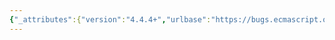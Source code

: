 ```yaml
---
{"_attributes":{"version":"4.4.4+","urlbase":"https://bugs.ecmascript.org/","maintainer":"dherman@mozilla.com"},"bug":{"bug_id":64,"creation_ts":"2011-03-14 09:40:00 -0700","short_desc":"Increase size of content box on http://test262.ecmascript.org","delta_ts":"2012-08-11 20:03:26 -0700","product":"Test262","component":"Test262 website","version":"unspecified","rep_platform":"All","op_sys":"All","bug_status":"CONFIRMED","priority":"Normal","bug_severity":"enhancement","everconfirmed":true,"reporter":{"uid":"dfugate","name":"Dave Fugate"},"assigned_to":{"uid":"dfugate","name":"Dave Fugate"},"long_desc":[{"commentid":146,"comment_count":0,"who":{"uid":"dfugate","name":"Dave Fugate"},"bug_when":"2011-03-14 09:40:59 -0700","thetext":"style.css is limiting the size of all contents (sans the footer) to 800px.  It would be useful to increase this a bit, particularly for the 'Results' page where we display test case descriptions.  Not making this change though until I figure out why 800px was originally chosen."},{"commentid":1425,"comment_count":1,"who":{"uid":"ecmascriptbugs","name":"Norbert"},"bug_when":"2012-08-11 20:03:26 -0700","thetext":"I disagree. Rather than assuming any particular screen size, we should switch to a responsive layout, i.e., one that adapts itself to different screen sizes. Right now the pages are pretty hard to read and use on a phone."}]}}
---
```

